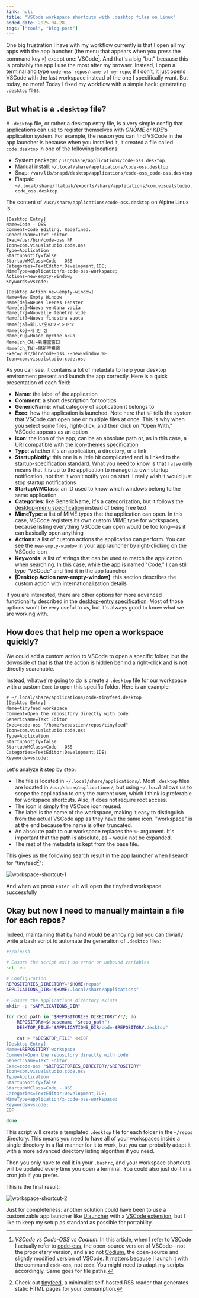 ```yaml
---
link: null
title: "VSCode workspace shortcuts with .desktop files on Linux"
added_date: 2025-04-28
tags: ["tool", "blog-post"]
---
```


One big frustration I have with my workflow currently is that I open all my apps with the app launcher (the menu that appears when you press the command key `⌘`) except one: VSCode[^clarification]. And that's a big "but" because this is probably the app I use the most after my browser. Instead, I open a terminal and type `code-oss repos/name-of-my-repo`; if I don’t, it just opens VSCode with the last workspace instead of the one I specifically want. But today, no more! Today I fixed my workflow with a simple hack: generating `.desktop` files.


## But what is a `.desktop` file?

A `.desktop` file, or rather a desktop entry file, is a very simple config that applications can use to register themselves with <dfn title="GNOME is a free and open-source desktop environment for Unix-like operating systems. Many major Linux distributions, including Debian, Fedora Linux, Ubuntu, Red Hat Enterprise Linux, and SUSE Linux Enterprise distribute GNOME as their default desktop environment">GNOME</dfn> or <dfn title="KDE is a free and open-source desktop environment for Unix-like operating systems. In its default configuration it resembles Microsoft Windows XP; however, extensive configurability allows radical departures from the default layout.">KDE</dfn>'s application system. For example, the reason you can find VSCode in the app launcher is because when you installed it, it created a file called `code.desktop` in one of the following locations:

- System package: `/usr/share/applications/code-oss.desktop`
- Manual install: `~/.local/share/applications/code-oss.desktop`
- Snap: `/var/lib/snapd/desktop/applications/code-oss_code-oss.desktop`
- Flatpak: `~/.local/share/flatpak/exports/share/applications/com.visualstudio.code_oss.desktop`

The content of `/usr/share/applications/code-oss.desktop` on Alpine Linux is:
```
[Desktop Entry]
Name=Code - OSS
Comment=Code Editing. Redefined.
GenericName=Text Editor
Exec=/usr/bin/code-oss %F
Icon=com.visualstudio.code.oss
Type=Application
StartupNotify=false
StartupWMClass=Code - OSS
Categories=TextEditor;Development;IDE;
MimeType=application/x-code-oss-workspace;
Actions=new-empty-window;
Keywords=vscode;

[Desktop Action new-empty-window]
Name=New Empty Window
Name[de]=Neues leeres Fenster
Name[es]=Nueva ventana vacía
Name[fr]=Nouvelle fenêtre vide
Name[it]=Nuova finestra vuota
Name[ja]=新しい空のウィンドウ
Name[ko]=새 빈 창
Name[ru]=Новое пустое окно
Name[zh_CN]=新建空窗口
Name[zh_TW]=開新空視窗
Exec=/usr/bin/code-oss --new-window %F
Icon=com.visualstudio.code.oss
``` 

As you can see, it contains a lot of metadata to help your desktop environment present and launch the app correctly. Here is a quick presentation of each field:  
- **Name**: the label of the application  
- **Comment**: a short description for tooltips  
- **GenericName**: what category of application it belongs to  
- **Exec**: how the application is launched. Note here that `%F` tells the system that VSCode can open one or multiple files at once. This is why when you select some files, right-click, and then click on "Open With," VSCode appears as an option  
- **Icon**: the icon of the app; can be an absolute path or, as in this case, a URI compatible with the [icon-themes specification](https://specifications.freedesktop.org/icon-theme-spec/latest/)  
- **Type**: whether it's an application, a directory, or a link  
- **StartupNotify**: this one is a little bit complicated and is linked to the [startup-specification standard](https://cgit.freedesktop.org/startup-notification/tree/doc/startup-notification.xml). What you need to know is that `false` only means that it is up to the application to manage its own startup notification, not that it won’t notify you on start. I really wish it would just stop startup notifications  
- **StartupWMClass**: an ID used to know which windows belong to the same application  
- **Categories**: like GenericName, it's a categorization, but it follows the [desktop-menu specification](https://specifications.freedesktop.org/menu-spec/latest/) instead of being free text  
- **MimeType**: a list of MIME types that the application can open. In this case, VSCode registers its own custom MIME type for workspaces, because listing everything VSCode can open would be too long—as it can basically open anything  
- **Actions**: a list of custom actions the application can perform. You can see the `new-empty-window` in your app launcher by right-clicking on the VSCode icon  
- **Keywords**: a list of strings that can be used to match the application when searching. In this case, while the app is named "Code," I can still type "VSCode" and find it in the app launcher  
- **[Desktop Action new-empty-window]**: this section describes the custom action with internationalization details  


If you are interested, there are other options for more advanced functionality described in the [desktop-entry specification](https://specifications.freedesktop.org/desktop-entry-spec/latest-single/#recognized-keys). Most of those options won't be very useful to us, but it's always good to know what we are working with.


## How does that help me open a workspace quickly?

We could add a custom action to VSCode to open a specific folder, but the downside of that is that the action is hidden behind a right-click and is not directly searchable.

Instead, whatwe're going to do is create a `.desktop` file for our workspace with a custom `Exec` to open this specific folder. Here is an example:

```txt
# ~/.local/share/applications/code-tinyfeed.desktop
[Desktop Entry]
Name=tinyfeed workspace
Comment=Open the repository directly with code
GenericName=Text Editor
Exec=code-oss "/home/sebastien/repos/tinyfeed"
Icon=com.visualstudio.code.oss
Type=Application
StartupNotify=false
StartupWMClass=Code - OSS
Categories=TextEditor;Development;IDE;
Keywords=vscode;
```

Let's analyze it step by step:  
- The file is located in `~/.local/share/applications/`. Most `.desktop` files are located in `/usr/share/applications/`, but using `~/.local` allows us to scope the application to only the current user, which I think is preferable for workspace shortcuts. Also, it does not require root access.  
- The icon is simply the VSCode icon reused.  
- The label is the name of the workspace, making it easy to distinguish from the actual VSCode app as they have the same icon. "workspace" is at the end because the name is often truncated.  
- An absolute path to our workspace replaces the `%F` argument. It's important that the path is absolute, as `~` would not be expanded.  
- The rest of the metadata is kept from the base file.  

This gives us the following search result in the app launcher when I search for "tinyfeed[^self-promotion]":

![workspace-shortcut-1](/workspace-shortcut-1.png)

And when we press `Enter ⏎` it will open the tinyfeed workspace successfully

## Okay but now I need to manually maintain a file for each repos?

Indeed, maintaining that by hand would be annoying but you can trivially write a bash script to automate the generation of `.desktop` files: 

```bash
#!/bin/sh

# Ensure the script exit on error or unbound variables
set -eu

# Configuration
REPOSITORIES_DIRECTORY="$HOME/repos"
APPLICATIONS_DIR="$HOME/.local/share/applications"

# Ensure the applications directory exists
mkdir -p "$APPLICATIONS_DIR"

for repo_path in "$REPOSITORIES_DIRECTORY"/*/; do
    REPOSITORY=$(basename "$repo_path")
    DESKTOP_FILE="$APPLICATIONS_DIR/code-$REPOSITORY.desktop"

    cat > "$DESKTOP_FILE" <<EOF
[Desktop Entry]
Name=$REPOSITORY workspace
Comment=Open the repository directly with code
GenericName=Text Editor
Exec=code-oss "$REPOSITORIES_DIRECTORY/$REPOSITORY"
Icon=com.visualstudio.code.oss
Type=Application
StartupNotify=false
StartupWMClass=Code - OSS
Categories=TextEditor;Development;IDE;
MimeType=application/x-code-oss-workspace;
Keywords=vscode;
EOF

done
```
This script will create a templated `.desktop` file for each folder in the `~/repos` directory. This means you need to have all of your workspaces inside a single directory in a flat manner for it to work, but you can probably adapt it with a more advanced directory listing algorithm if you need.  

Then you only have to call it in your `.bashrc`, and your workspace shortcuts will be updated every time you open a terminal. You could also just do it in a cron job if you prefer.  

This is the final result:

![workspace-shortcut-2](/workspace-shortcut-2.png)

Just for completeness: another solution could have been to use a customizable app launcher like [Ulauncher](https://ulauncher.io/) with a [VSCode extension](https://ext.ulauncher.io/-/github-brpaz-ulauncher-vscode-projects), but I like to keep my setup as standard as possible for portability.

[^clarification]: *VSCode vs Code-OSS vs Codium*: In this article, when I refer to VSCode I actually refer to [code-oss](https://github.com/microsoft/vscode), the open-source version of VSCode—not the proprietary version, and also not [Codium](https://github.com/VSCodium/vscodium), the open-source and slightly modified version of VSCode. It matters because I launch it with the command `code-oss`, not `code`. You might need to adapt my scripts accordingly. Same goes for file paths.

[^self-promotion]: Check out [tinyfeed](https://github.com/TheBigRoomXXL/tinyfeed), a minimalist self-hosted RSS reader that generates static HTML pages for your consumption.
